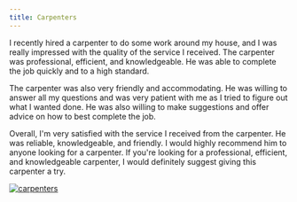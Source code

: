 ```yaml
---
title: Carpenters
---
```


I recently hired a carpenter to do some work around my house, and I was really impressed with the quality of the service I received. The carpenter was professional, efficient, and knowledgeable. He was able to complete the job quickly and to a high standard.

The carpenter was also very friendly and accommodating. He was willing to answer all my questions and was very patient with me as I tried to figure out what I wanted done. He was also willing to make suggestions and offer advice on how to best complete the job.

Overall, I'm very satisfied with the service I received from the carpenter. He was reliable, knowledgeable, and friendly. I would highly recommend him to anyone looking for a carpenter. If you're looking for a professional, efficient, and knowledgeable carpenter, I would definitely suggest giving this carpenter a try.

[![carpenters](<https://dabuttonfactory.com/button.png?t=CHECK+SERVICE&f=Noto+Sans-Bold&ts=26&tc=fff&hp=45&vp=20&c=11&bgt=unicolored&bgc=4bd42f>)](<https://www.bark.com/?a_aid=5d2d0e83cdc39>)
